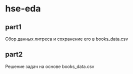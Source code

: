 # hse-eda
## part1
Сбор данных литреса и сохранение его в books_data.csv
## part2
Решение задач на основе books_data.csv